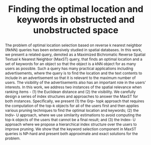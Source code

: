 ---
title: "Finding the optimal location and keywords in obstructed and unobstructed space"
authors:
- Farhana M. Choudhury
- J. Shane Culpepper
- admin
- Timos Sellis

publication_types: ["2"]
publication: In *VLDB Journal 2018*
publication_short: In *VLDBJ (2018)*
publishDate: "2018-04-19"

abstract: The problem of optimal location selection based on reverse k nearest neighbor (RkNN) queries has been extensively studied in spatial databases. In this work, we present a related query, denoted as a Maximized Bichromatic Reverse Spatial Textual k Nearest Neighbor (MaxST) query, that finds an optimal location and a set of keywords for an object so that the object is a kNN object for as many users as possible. Such a query has many practical applications including advertisements, where the query is to find the location and the text contents to include in an advertisement so that it is relevant to the maximum number of users. The visibility of the advertisements also has an important role in the users’ interests. In this work, we address two instances of the spatial relevance when ranking items - (1) the Euclidean distance and (2) the visibility. We carefully design a series of index structures and approaches to answer the MaxST for both instances. Specifically, we present (1) the Grp- topk approach that requires the computation of the top-k objects for all of the users first and then applies various pruning techniques to find the optimal location and keywords; (2) the Indiv- U approach, where we use similarity estimations to avoid computing the top-k objects of the users that cannot be a final result; and (3) the Index- U approach where we propose a hierarchical index structure over the users to improve pruning. We show that the keyword selection component in MaxST queries is NP-hard and present both approximate and exact solutions for the problem.


#tags:
#- Source Themes
featured: true

links:
url_pdf: https://link.springer.com/content/pdf/10.1007/s00778-018-0504-y.pdf

---